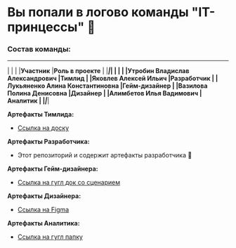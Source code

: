 # Вы попали в логово команды "IT-принцессы" 👋

### Состав команды:
 _________________________________________________________________
|                                   |                             |
|**Участник**                       |**Роль в проекте**           |
|___________________________________|_____________________________|
|                                   |                             |
|Утробин Владислав Александрович    |Тимлид                       |
|Яковлев Алексей Ильич              |Разработчик                  |
|Лукьяненко Алина Константиновна    |Гейм-дизайнер                |
|Вазилова Полина Денисовна          |Дизайнер                     |
|Алимбетов Илья Вадимович           |Аналитик                     |
|___________________________________|_____________________________|

**Артефакты Тимлида:**

- [Ссылка на доску](https://github.com/users/wad3s8/projects/2)

**Артефакты Разработчика:**

- Этот репозиторий и содержит артефакты разработчика 👀

**Артефакты Гейм-дизайнера:**

- [Ссылка на гугл док со сценарием](https://docs.google.com/document/d/1dcWhLkr-zh5LRRCKAth8GFYTjuAbM2ZW_obx9zTX0WQ/edit?usp=sharing)

**Артефакты Дизайнера:**

- [Ссылка на Figma](https://www.figma.com/file/Qb41A1Y5qGybLkAUCGJpu4/Untitled?type=design&node-id=0%3A1&mode=design&t=sFEffb8tSKU9GZup-1)

**Артефакты Аналитика:**

- [Ссылка на гугл папку](https://drive.google.com/drive/folders/1liBDn9f96WUDsG6_FlHFskQaxXptE8x_?usp=sharing)

